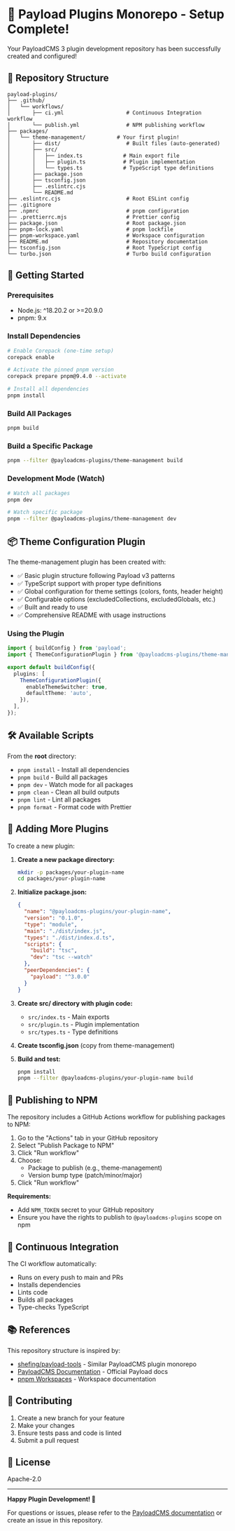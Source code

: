 # 🎉 Payload Plugins Monorepo - Setup Complete!

Your PayloadCMS 3 plugin development repository has been successfully created and configured!

## 📁 Repository Structure

```
payload-plugins/
├── .github/
│   └── workflows/
│       ├── ci.yml                    # Continuous Integration workflow
│       └── publish.yml               # NPM publishing workflow
├── packages/
│   └── theme-management/          # Your first plugin!
│       ├── dist/                     # Built files (auto-generated)
│       ├── src/
│       │   ├── index.ts             # Main export file
│       │   ├── plugin.ts            # Plugin implementation
│       │   └── types.ts             # TypeScript type definitions
│       ├── package.json
│       ├── tsconfig.json
│       ├── .eslintrc.cjs
│       └── README.md
├── .eslintrc.cjs                     # Root ESLint config
├── .gitignore
├── .npmrc                            # pnpm configuration
├── .prettierrc.mjs                   # Prettier config
├── package.json                      # Root package.json
├── pnpm-lock.yaml                    # pnpm lockfile
├── pnpm-workspace.yaml               # Workspace configuration
├── README.md                         # Repository documentation
├── tsconfig.json                     # Root TypeScript config
└── turbo.json                        # Turbo build configuration
```

## 🚀 Getting Started

### Prerequisites
- Node.js: ^18.20.2 or >=20.9.0
- pnpm: 9.x

### Install Dependencies

```bash
# Enable Corepack (one-time setup)
corepack enable

# Activate the pinned pnpm version
corepack prepare pnpm@9.4.0 --activate

# Install all dependencies
pnpm install
```

### Build All Packages

```bash
pnpm build
```

### Build a Specific Package

```bash
pnpm --filter @payloadcms-plugins/theme-management build
```

### Development Mode (Watch)

```bash
# Watch all packages
pnpm dev

# Watch specific package
pnpm --filter @payloadcms-plugins/theme-management dev
```

## 📦 Theme Configuration Plugin

The theme-management plugin has been created with:

- ✅ Basic plugin structure following Payload v3 patterns
- ✅ TypeScript support with proper type definitions
- ✅ Global configuration for theme settings (colors, fonts, header height)
- ✅ Configurable options (excludedCollections, excludedGlobals, etc.)
- ✅ Built and ready to use
- ✅ Comprehensive README with usage instructions

### Using the Plugin

```typescript
import { buildConfig } from 'payload';
import { ThemeConfigurationPlugin } from '@payloadcms-plugins/theme-management';

export default buildConfig({
  plugins: [
    ThemeConfigurationPlugin({
      enableThemeSwitcher: true,
      defaultTheme: 'auto',
    }),
  ],
});
```

## 🛠️ Available Scripts

From the **root** directory:

- `pnpm install` - Install all dependencies
- `pnpm build` - Build all packages
- `pnpm dev` - Watch mode for all packages
- `pnpm clean` - Clean all build outputs
- `pnpm lint` - Lint all packages
- `pnpm format` - Format code with Prettier

## 📝 Adding More Plugins

To create a new plugin:

1. **Create a new package directory:**
   ```bash
   mkdir -p packages/your-plugin-name
   cd packages/your-plugin-name
   ```

2. **Initialize package.json:**
   ```json
   {
     "name": "@payloadcms-plugins/your-plugin-name",
     "version": "0.1.0",
     "type": "module",
     "main": "./dist/index.js",
     "types": "./dist/index.d.ts",
     "scripts": {
       "build": "tsc",
       "dev": "tsc --watch"
     },
     "peerDependencies": {
       "payload": "^3.0.0"
     }
   }
   ```

3. **Create src/ directory with plugin code:**
   - `src/index.ts` - Main exports
   - `src/plugin.ts` - Plugin implementation
   - `src/types.ts` - Type definitions

4. **Create tsconfig.json** (copy from theme-management)

5. **Build and test:**
   ```bash
   pnpm install
   pnpm --filter @payloadcms-plugins/your-plugin-name build
   ```

## 🔄 Publishing to NPM

The repository includes a GitHub Actions workflow for publishing packages to NPM:

1. Go to the "Actions" tab in your GitHub repository
2. Select "Publish Package to NPM"
3. Click "Run workflow"
4. Choose:
   - Package to publish (e.g., theme-management)
   - Version bump type (patch/minor/major)
5. Click "Run workflow"

**Requirements:**
- Add `NPM_TOKEN` secret to your GitHub repository
- Ensure you have the rights to publish to `@payloadcms-plugins` scope on npm

## 🧪 Continuous Integration

The CI workflow automatically:
- Runs on every push to main and PRs
- Installs dependencies
- Lints code
- Builds all packages
- Type-checks TypeScript

## 📚 References

This repository structure is inspired by:
- [shefing/payload-tools](https://github.com/shefing/payload-tools) - Similar PayloadCMS plugin monorepo
- [PayloadCMS Documentation](https://payloadcms.com/) - Official Payload docs
- [pnpm Workspaces](https://pnpm.io/workspaces) - Workspace documentation

## 🤝 Contributing

1. Create a new branch for your feature
2. Make your changes
3. Ensure tests pass and code is linted
4. Submit a pull request

## 📄 License

Apache-2.0

---

**Happy Plugin Development! 🎉**

For questions or issues, please refer to the [PayloadCMS documentation](https://payloadcms.com/docs) or create an issue in this repository.
